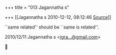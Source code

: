 +++
title = "013 Jagannatha s"

+++
[[Jagannatha s	2010-12-12, 08:12:46 [Source](https://groups.google.com/g/bvparishat/c/xAbIznFzEoE)]]



\`\`same related'' should be \`\`same is related''.  
  

2010/12/11 Jagannatha s \<[jgra...@gmail.com]()\>



